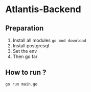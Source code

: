 # Atlantis-Backend

## Preparation
1. Install all modules `go mod download`
2. Install postgresql
3. Set the env
4. Then go far

## How to run ? 
```go run main.go```
